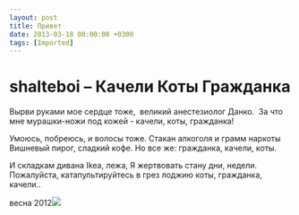 ```yaml
---
layout: post
title: Привет
date: 2013-03-18 00:00:00 +0300
tags: [Imported]
---
```

# shalteboi – Качели Коты Гражданка

<span>Вырви руками мое сердце тоже, </span>
<span>великий анестезиолог Данко. </span>
<span>За что мне мурашки-ножи под кожей -</span>
<span>качели, коты, гражданка!</span>

<span>Умоюсь, побреюсь, и волосы тоже.</span>
<span>Стакан алкоголя и грамм наркоты</span>
<span>Вишневый пирог, сладкий кофе. Но все же:</span>
<span>гражданка, качели, коты.</span>

<span>И складкам дивана Ikea, лежа,</span>
<span>Я жертвовать стану дни, недели.</span>
<span>Пожалуйста, катапультируйтесь в грез лоджию</span>
<span>коты, гражданка, качели..</span>

<span>весна 2012![](http://media.tumblr.com/442c2c82ffd760f0d4311bdd7a54d6c9/tumblr_inline_mjv6r45N2Y1qz4rgp.jpg)</span>